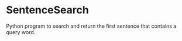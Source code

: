 # SentenceSearch
Python program to search and return the first sentence that contains a query word.
